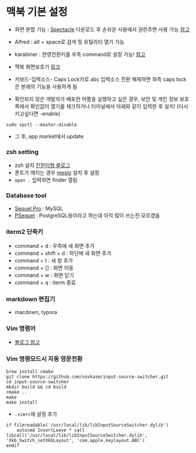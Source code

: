 # 맥북 기본 설정

- 화면 분할 기능 : [Spectacle](https://www.spectacleapp.com/) 다운로드 후 손쉬운 사용에서 권한주면 사용 가능 [참고](http://macnews.tistory.com/3198)
- Alfred : alt + space로 검색 및 유틸리티 열기 가능
- karabiner : 한영전환키를 우측 command로 설정 가능! [참고](http://macnews.tistory.com/5043)
- 맥북 화면보호기 [링크](https://plus.google.com/featuredphotos)
- 키보드-입력소스- Caps Lock키로 abc 입력소스 전환 해제하면 좌측 caps lock은 본래의 기능을 사용하게 됨

- 확인되지 않은 개발자가 배포한 어플을 실행하고 싶은 경우, 보안 및 개인 정보 보호쪽에서 확인없이 열기를 체크하거나 터미널에서 아래와 같이 입력한 후 설치! (다시 키고싶다면 -enable)
~~~
sudo spctl --master-disable
~~~
- 그 후, app market에서 update

### zsh setting
- zsh 설치 [진한이형 블로그](http://hjh5488.tistory.com/2)
- 폰트가 깨지는 경우 [meslo](https://github.com/powerline/fonts/blob/master/Meslo/Meslo%20LG%20M%20DZ%20Regular%20for%20Powerline.otf) 설치 후 설정
- ```open .``` 입력하면 finder 열림

### Database tool
- [Sequel Pro](https://www.sequelpro.com/) : MySQL
- [PSequel](http://www.psequel.com/) : PostgreSQL용이라고 하는데 아직 많이 쓰는진 모르겠음

### iterm2 단축키
- command + d : 우측에 새 화면 추가
- command + shift + d : 하단에 새 화면 추가
- command + t : 새 창 추가
- command + [] : 화면 이동
- command + w : 화면 닫기
- command + q : iterm 종료

### markdown 편집기
- macdown, typora

### Vim 명령어
- [블로그 참고](https://zzsza.github.io/development/2018/07/20/vim-tips/)

### Vim 명령모드시 자동 영문전환
```
brew install cmake
git clone https://github.com/vovkasm/input-source-switcher.git
cd input-source-switcher
mkdir build && cd build
cmake ..
make
make install
```

- ```.vimrc```에 설정 추가

```
if filereadable('/usr/local/lib/libInputSourceSwitcher.dylib')
    autocmd InsertLeave * call libcall('/usr/local/lib/libInputSourceSwitcher.dylib', 'Xkb_Switch_setXkbLayout', 'com.apple.keylayout.ABC')
endif
```
